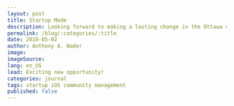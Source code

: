 ```yaml
---
layout: post
title: Startup Mode
description: Looking forward to making a lasting change in the Ottawa community.
permalink: /blog/:categories/:title
date: 2018-05-02
author: Anthony A. Nader
image:
imageSource:
lang: en_US
lead: Exciting new opportunity!
categories: journal
tags: startup iOS community management
published: false
---
```

